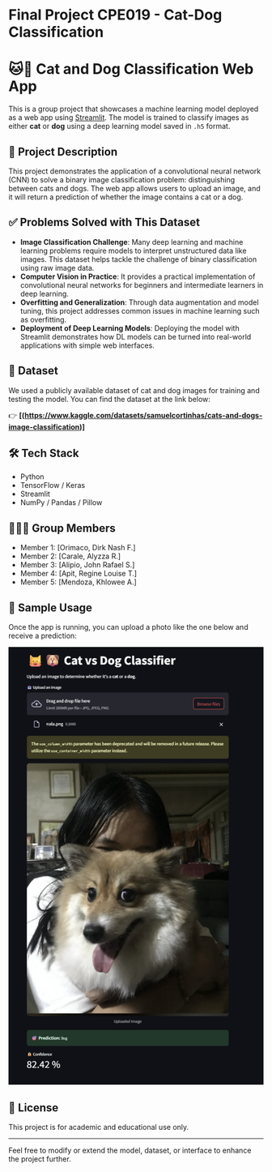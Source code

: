 # Final Project CPE019 - Cat-Dog Classification

# 🐱🐶 Cat and Dog Classification Web App

This is a group project that showcases a machine learning model deployed as a web app using [Streamlit](https://streamlit.io/). The model is trained to classify images as either **cat** or **dog** using a deep learning model saved in `.h5` format.

## 📌 Project Description

This project demonstrates the application of a convolutional neural network (CNN) to solve a binary image classification problem: distinguishing between cats and dogs. The web app allows users to upload an image, and it will return a prediction of whether the image contains a cat or a dog.

## ✅ Problems Solved with This Dataset

- **Image Classification Challenge**: Many deep learning and machine learning problems require models to interpret unstructured data like images. This dataset helps tackle the challenge of binary classification using raw image data.
- **Computer Vision in Practice**: It provides a practical implementation of convolutional neural networks for beginners and intermediate learners in deep learning.
- **Overfitting and Generalization**: Through data augmentation and model tuning, this project addresses common issues in machine learning such as overfitting.
- **Deployment of Deep Learning Models**: Deploying the model with Streamlit demonstrates how DL models can be turned into real-world applications with simple web interfaces.

## 📁 Dataset

We used a publicly available dataset of cat and dog images for training and testing the model. You can find the dataset at the link below:

👉 **[(https://www.kaggle.com/datasets/samuelcortinhas/cats-and-dogs-image-classification)]**


## 🛠️ Tech Stack

- Python
- TensorFlow / Keras
- Streamlit
- NumPy / Pandas / Pillow

## 👨‍👩‍👧 Group Members

- Member 1: [Orimaco, Dirk Nash F.]
- Member 2: [Carale, Alyzza R.]
- Member 3: [Alipio, John Rafael S.]
- Member 4: [Apit, Regine Louise T.]
- Member 5: [Mendoza, Khlowee A.]

## 📸 Sample Usage

Once the app is running, you can upload a photo like the one below and receive a prediction:

![Sample](Sample1.png)

## 📄 License

This project is for academic and educational use only.

---

Feel free to modify or extend the model, dataset, or interface to enhance the project further.


